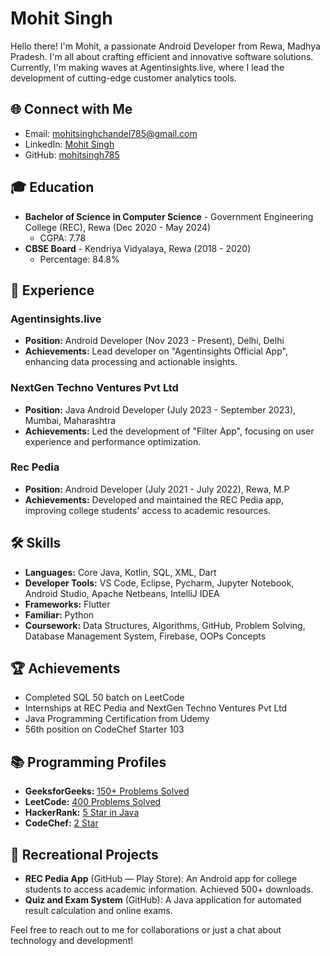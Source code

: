 # Mohit Singh

Hello there! I'm Mohit, a passionate Android Developer from Rewa, Madhya Pradesh. I'm all about crafting efficient and innovative software solutions. Currently, I'm making waves at Agentinsights.live, where I lead the development of cutting-edge customer analytics tools.

## 🌐 Connect with Me

- Email: [mohitsinghchandel785@gmail.com](mailto:mohitsinghchandel785@gmail.com)
- LinkedIn: [Mohit Singh](https://www.linkedin.com/in/mohit-singh-37966720b/)
- GitHub: [mohitsingh785](https://github.com/mohitsingh785)

## 🎓 Education

- **Bachelor of Science in Computer Science** - Government Engineering College (REC), Rewa (Dec 2020 - May 2024)
  - CGPA: 7.78
- **CBSE Board** - Kendriya Vidyalaya, Rewa (2018 - 2020)
  - Percentage: 84.8%

## 💼 Experience

### Agentinsights.live
- **Position:** Android Developer (Nov 2023 - Present), Delhi, Delhi
- **Achievements:** Lead developer on "Agentinsights Official App", enhancing data processing and actionable insights.

### NextGen Techno Ventures Pvt Ltd
- **Position:** Java Android Developer (July 2023 - September 2023), Mumbai, Maharashtra
- **Achievements:** Led the development of "Filter App", focusing on user experience and performance optimization.

### Rec Pedia
- **Position:** Android Developer (July 2021 - July 2022), Rewa, M.P
- **Achievements:** Developed and maintained the REC Pedia app, improving college students' access to academic resources.

## 🛠 Skills

- **Languages:** Core Java, Kotlin, SQL, XML, Dart
- **Developer Tools:** VS Code, Eclipse, Pycharm, Jupyter Notebook, Android Studio, Apache Netbeans, IntelliJ IDEA
- **Frameworks:** Flutter
- **Familiar:** Python
- **Coursework:** Data Structures, Algorithms, GitHub, Problem Solving, Database Management System, Firebase, OOPs Concepts

## 🏆 Achievements

- Completed SQL 50 batch on LeetCode
- Internships at REC Pedia and NextGen Techno Ventures Pvt Ltd
- Java Programming Certification from Udemy
- 56th position on CodeChef Starter 103

## 📚 Programming Profiles

- **GeeksforGeeks:** [150+ Problems Solved](https://www.geeksforgeeks.org/user/mohitsinghchandel785)
- **LeetCode:** [400 Problems Solved](https://leetcode.com/mohitsinghchandel785)
- **HackerRank:** [5 Star in Java](https://www.hackerrank.com/mohitsinghchand1)
- **CodeChef:** [2 Star](https://www.codechef.com/users/mohit04022002)

## 📱 Recreational Projects

- **REC Pedia App** (GitHub — Play Store): An Android app for college students to access academic information. Achieved 500+ downloads.
- **Quiz and Exam System** (GitHub): A Java application for automated result calculation and online exams.

Feel free to reach out to me for collaborations or just a chat about technology and development!
